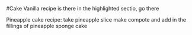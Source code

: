 #Cake
 Vanilla recipe is there in the highlighted sectio, go there


 Pineapple cake recipe:
 take pineapple slice make compote and add in the fillings of pineapple sponge cake